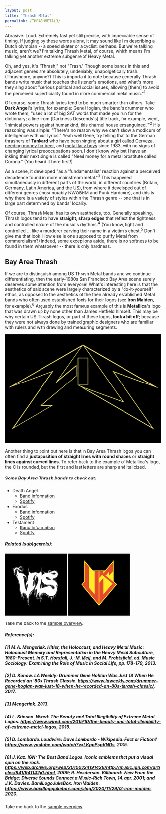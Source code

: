 ```yaml
---
layout: post
title: 'Thrash Metal'
permalink: /THRASHMETAL3/
---
```


Abrasive. Loud. Extremely fast yet still precise, with impeccable sense of timing. If judging by these words alone, it may sound like I'm describing a Dutch olympian -- a speed skater or a cyclist, perhaps. But we're talking music, aren't we? I'm talking Thrash Metal, of course, which means I'm talking yet another extreme subgenre of Heavy Metal. 

Oh, and yes, it's "Thrash," not "Trash." Though some bands in this and adjacent genres are absolutely, undeniably, unapolgetically trash. (Thrashcore, anyone?) This is important to note because generally Thrash bands write music that touches the listener's emotions, and what's more they sing about "serious political and social issues, allowing [them] to avoid the perceived superficiality found in more commercial metal music."<sup>1</sup> 

Of course, some Thrash lyrics tend to be much smarter than others. Take **Dark Angel**'s lyrics, for example: Gene Hoglan, the band's drummer who wrote them, "used a lot of big SAT words that made you run for the dictionary; a line from [Darkness Descends's] title track, for example, went, 'Inimical powers against humankind, this charnel house ensanguined.'"<sup>2</sup> His reasoning was simple: "There's no reason why we can't show a modicum of intelligence with our lyrics." Yeah well Gene, try telling that to the German thrashers of **Tankard** who have been singing about <a href="https://open.spotify.com/track/36L4XUmohtFFNTvs1WbBpe?si=21f1decf235a4dfe" target="_blank" rel="noopener"><span>a girl called Cerveza</span></a>, <a href="https://open.spotify.com/track/667pyBtcqvVZSVzDz1HcnA?si=cdbd61664d4e455c" target="_blank" rel="noopener"><span>needing money for beer</span></a>, and <a href="https://open.spotify.com/track/3sHhYuUlTBCiRNbJZwBeZy?si=d8bb8ae0deea4930" target="_blank" rel="noopener"><span>metal lady boys</span></a> since 1983, with no signs of changing lyrical preoccupations soon. I don't know why but I have an inkling their next single is called "Need money for a metal prostitute called Corona." (You heard it here first!)

As a scene, it developed "as a 'fundamentalist' reaction against a perceived decadence found in more mainstream metal."<sup>3</sup> This happened simultaneously in different parts of the world, in different countries (Britain, Germany, Latin America, and the US), from where it developed out of different genres (most notably NWOBHM and Punk Hardcore), and this is why there is a variety of styles within the Thrash genre -- one that is in large part determined by bands' locality. 

Of course, Thrash Metal has its own aesthetics, too. Generally speaking, Thrash logos tend to have **straight, sharp edges** that reflect the tightness and controlled nature of the music's rhythms.<sup>4</sup> (You know, tight and controlled ... like a murderer carving their name in a victim's chest.<sup>5</sup> Don't give me that look. How else is one supposed to purify Metal from commercialism?) Indeed, some exceptions aside, there is no softness to be found in them whatsoever -- there is only hardness.

## Bay Area Thrash
If we are to distinguish among US Thrash Metal bands and we continue differentiating, then the early-1980s San Francisco Bay Area scene surely deserves some attention from everyone! What's interesting here is that the aesthetics of said scene were largely characterized by a "do-it-yourself" ethos, as opposed to the aesthetics of the then already established Metal bands who often used established fonts for their logos (see **Iron Maiden**, for example).<sup>6</sup> Arguably the most famous example of this is **Metallica**'s logo that was drawn up by none other than James Hetfield himself. This may be why certain US Thrash logos, or part of these logos, **look a bit off**; because they were not always done by trained graphic designers who are familiar with rulers and with drawing and measuring segments.

![Bay Area Thrash](..\assets\img\projects\proj-8\bay.jpg)

Another thing to point out here is that in Bay Area Thrash logos you can often find a **juxtaposition of straight lines with round shapes** or **straight lines against curved lines**. To refer back to the example of Metallica's logo, the C is rounded, but the first and last letters are sharp and italicized. 

##### Some Bay Area Thrash bands to check out:

<ul>
<li>Death Angel
<ul>
<li><a href="https://www.metal-archives.com/bands/Death_Angel/179" target="_blank" rel="noopener"><span>Band information</span></a></li>
<li><a href="https://open.spotify.com/track/20bJTQOaoHqeCHBhqIgcTl?si=345e2ba29df54623" target="_blank" rel="noopener"><span>Spotify</span></a></li>
</ul>
</li>

<li>Exodus
<ul>
<li><a href="https://www.metal-archives.com/bands/Exodus/173" target="_blank" rel="noopener"><span>Band information</span></a></li>
<li><a href="https://open.spotify.com/track/5ZOOjqoCaUydmo8bxSdosj?si=4f8728e9b6094c85" target="_blank" rel="noopener"><span>Spotify</span></a></li>
</ul>
</li>

<li>Testament
<ul>
<li><a href="https://www.metal-archives.com/bands/Testament/70" target="_blank" rel="noopener"><span>Band information</span></a></li>
<li><a href="https://open.spotify.com/track/5xXeIlEiWIA8xnPa8BkJyj?si=e87ef00d97334129" target="_blank" rel="noopener"><span>Spotify</span></a></li>
</ul>
</li>
</ul>

##### Related (sub)genre(s):
[<img src="..\assets\img\projects\proj-9\florida.jpg" alt="Florida Death Metal" width=200 >](/FLORIDADEATH/)
[<img src="..\assets\img\projects\proj-9\usthrash.jpg" alt="Technical Death Metal" width=200 >](/USTHRASH/)

Take me back to the [sample overview](../projects/proj-8).

##### Reference(s):
##### [1] M.A. Mengerink.  Hitler, the Holocaust, and Heavy Metal Music: Holocaust Memory and Representation in the Heavy Metal Subculture, 1980-Present. In S.T. Horsfall, J.-M. Meij, and M. Probtsfield, ed. *Music Sociology: Examining the Role of Music in Social Life*, pp. 178-179, 2013.
##### [2] D. Konow. LA Weekly: Drummer Gene Hohlan Was Just 18 When He Recorded an '80s Thrash Classic. https://www.laweekly.com/drummer-gene-hoglan-was-just-18-when-he-recorded-an-80s-thrash-classic/, 2017.
##### [3] Mengerink. 2013.
##### [4] L. Stinson. Wired: The Beauty and Total Illegibility of Extreme Metal Logos. https://www.wired.com/2015/10/the-beauty-and-total-illegibility-of-extreme-metal-logos, 2015.
##### [5] D. Lombardo. Loudwire: Dave Lombardo - Wikipedia: Fact or Fiction? https://www.youtube.com/watch?v=LKppPspVNDs, 2015. 
##### [6] J. Kaz. IGN: The Best Band Logos: Iconic emblems that put a visual spin on the rock. https://web.archive.org/web/20100324191426/http://music.ign.com/articles/941/941142p1.html, 2009; R. Henderson. Billboard: View From the Bridge: Diverse Sounds Connect a Music-Rich Town, 14. apr. 2001; and J.K. Davies. BandLogoJukeBox: Iron Maiden. https://www.bandlogojukebox.com/blog/2020/11/29/i2-iron-maiden, 2020.


Take me back to the [sample overview](../projects/proj-8).